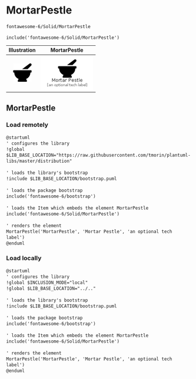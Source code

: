 # MortarPestle


```text
fontawesome-6/Solid/MortarPestle
```

```text
include('fontawesome-6/Solid/MortarPestle')
```



| Illustration | MortarPestle |
| :---: | :---: |
| ![illustration for Illustration](../../fontawesome-6/Solid/MortarPestle.png) | ![illustration for MortarPestle](../../fontawesome-6/Solid/MortarPestle.Local.png) |




## MortarPestle

### Load remotely
```plantuml
@startuml
' configures the library
!global $LIB_BASE_LOCATION="https://raw.githubusercontent.com/tmorin/plantuml-libs/master/distribution"

' loads the library's bootstrap
!include $LIB_BASE_LOCATION/bootstrap.puml

' loads the package bootstrap
include('fontawesome-6/bootstrap')

' loads the Item which embeds the element MortarPestle
include('fontawesome-6/Solid/MortarPestle')

' renders the element
MortarPestle('MortarPestle', 'Mortar Pestle', 'an optional tech label')
@enduml
```

### Load locally
```plantuml
@startuml
' configures the library
!global $INCLUSION_MODE="local"
!global $LIB_BASE_LOCATION="../.."

' loads the library's bootstrap
!include $LIB_BASE_LOCATION/bootstrap.puml

' loads the package bootstrap
include('fontawesome-6/bootstrap')

' loads the Item which embeds the element MortarPestle
include('fontawesome-6/Solid/MortarPestle')

' renders the element
MortarPestle('MortarPestle', 'Mortar Pestle', 'an optional tech label')
@enduml
```

